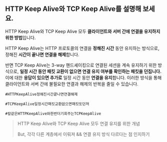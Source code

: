 ## HTTP Keep Alive와 TCP Keep Alive를 설명해 보세요.

HTTP Keep Alive와 TCP Keep Alive 모두 **클라이언트와 서버 간에 연결을 유지하지 위한 방법**입니다.

HTTP Keep Alive는 HTTP 프로토콜의 연결을 **정해진 시간** 동안 유지하는 방식으로, 정해진 **시간이 끝나면 연결을 해제**합니다.

반면 TCP Keep Alive는 3-way 핸드셰이킹으로 연결된 세션을 계속 유지하기 위한 방식으로, **일정 시간 동안 패킷 교환이 없으면 연결 유지 여부를 확인하는 패킷을 던집니다.** 이에 대한 **응답이 있으면 추가로** 일정 시간 동안 **연결을 유지**합니다. 이러한 방식을 통해 클라이언트와 서버 간에 불필요한 연결과 해제의 반복을 줄일 수 있습니다.

`#HTTPKeepAlive정해진시간끝나면연결해제`

`#TCPKeepAlive일정시간패킷교환없으면패킷또던져`

`#칼같은HTTPKeepAlive와한번더기회주는TCPKeepAlive`

> HTTP Keep Alive와 TCP Keep Alive 모두 연결 유지를 위한 개념
>
> But, 각각 다른 계층에서 이뤄져 && 연결 유지 방식 다르다는 점 인지하기
